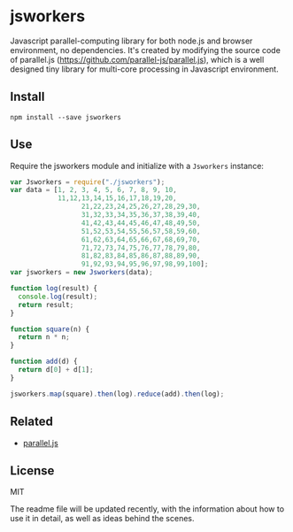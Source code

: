 # jsworkers
Javascript parallel-computing library for both node.js and browser environment, no dependencies. It's created by modifying the source code of parallel.js (https://github.com/parallel-js/parallel.js), which is a well designed tiny library for multi-core processing in Javascript environment. 


## Install
```
npm install --save jsworkers
```
## Use
Require the jsworkers module and initialize with a `Jsworkers` instance:
```js
var Jsworkers = require("./jsworkers");
var data = [1, 2, 3, 4, 5, 6, 7, 8, 9, 10,
            11,12,13,14,15,16,17,18,19,20,
			      21,22,23,24,25,26,27,28,29,30,
			      31,32,33,34,35,36,37,38,39,40,
			      41,42,43,44,45,46,47,48,49,50,
			      51,52,53,54,55,56,57,58,59,60,
			      61,62,63,64,65,66,67,68,69,70,
			      71,72,73,74,75,76,77,78,79,80,
			      81,82,83,84,85,86,87,88,89,90,
			      91,92,93,94,95,96,97,98,99,100];
var jsworkers = new Jsworkers(data);

function log(result) {
  console.log(result);
  return result;
}

function square(n) {
  return n * n;
}

function add(d) {
  return d[0] + d[1];
}

jsworkers.map(square).then(log).reduce(add).then(log);
```
## Related
- [parallel.js](https://github.com/parallel-js/parallel.js)

## License
MIT

The readme file will be updated recently, with the information about how to use it in detail, as well as ideas behind the scenes.

